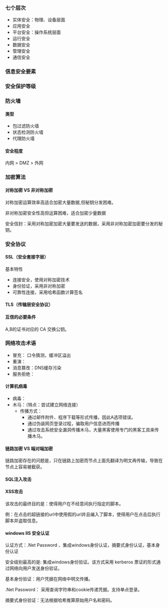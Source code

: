 ### 七个层次

- 实体安全：物理、设备层面
- 应用安全
- 平台安全：操作系统层面
- 运行安全
- 数据安全
- 管理安全
- 通信安全

### 信息安全要素

### 安全保护等级

### 防火墙

#### 类型

- 包过滤防火墙
- 状态检测防火墙
- 代理防火墙

#### 安全程度

内网 > DMZ > 外网

### 加密算法

#### 对称加密 VS 非对称加密

对称加密运算效率高适合加密大量数据,但秘钥分发困难。

非对称加密安全性高但运算困难，适合加密少量数据

安全信封：采用对称加密加密大量要发送的数据，采用非对称加密加密要分发的秘钥。

### 安全协议

#### SSL（安全套接字层）

基本特性

- 连接安全，使用对称加密技术
- 身份验证，采用非对称加密
- 可靠性连接，采用哈希函数计算签名

#### TLS（传输层安全协议）

#### 互信的必要条件

A,B的证书对应的 CA 交换公钥。

### 网络攻击术语

- 冒充： 口令猜测，缓冲区溢出
- 重演：
- 消息篡改：DNS缓存污染
- 服务拒绝：

#### 计算机病毒

- 病毒：
- 木马：（特点：尝试建立网络连接）
  - 传播方式：
    - 通过邮件附件、程序下载等形式传播，因此A选项错误。
    - 通过伪装网页登录过程，骗取用户信息进而传播
    - 通过攻击系统安全漏洞传播木马，大量黑客使用专门的黑客工具来传播木马。

#### 链路加密 VS 端对端加密

链路加密存在的问题是，只在链路上加密而节点上面先翻译为明文再传输，导致在节点上容易被截获。

#### SQL注入攻击

#### XSS攻击

该攻击的最终目的是：使得用户在不经意间执行指定的脚本。

例：在点击的超链接的url中使用假的url并且编入了脚本，使得用户在点击后执行脚本并盗取信息。

#### windows IIS 安全认证

认证方式：.Net Password 、集成windows身份认证，摘要式身份认证，基本身份认证

安全级别最高的是: 集成windows身份验证。该方式采用 kerberos 票证的形式通过网络向用户发送身份验证。

基本身份验证：用户凭据在网络中明文传播。

.Net Password： 采用查询字符串和cookie传递凭据。支持单点登录。

摘要式身份验证：无法根据哈希推算原始用户名和密码。
